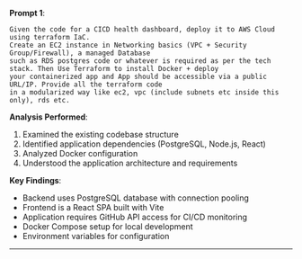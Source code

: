 **Prompt 1**:
```
Given the code for a CICD health dashboard, deploy it to AWS Cloud using terraform IaC.
Create an EC2 instance in Networking basics (VPC + Security Group/Firewall), a managed Database
such as RDS postgres code or whatever is required as per the tech stack. Then Use Terraform to install Docker + deploy
your containerized app and App should be accessible via a public URL/IP. Provide all the terraform code
in a modularized way like ec2, vpc (include subnets etc inside this only), rds etc.

```

**Analysis Performed**:
1. Examined the existing codebase structure
2. Identified application dependencies (PostgreSQL, Node.js, React)
3. Analyzed Docker configuration
4. Understood the application architecture and requirements

**Key Findings**:
- Backend uses PostgreSQL database with connection pooling
- Frontend is a React SPA built with Vite
- Application requires GitHub API access for CI/CD monitoring
- Docker Compose setup for local development
- Environment variables for configuration

---
